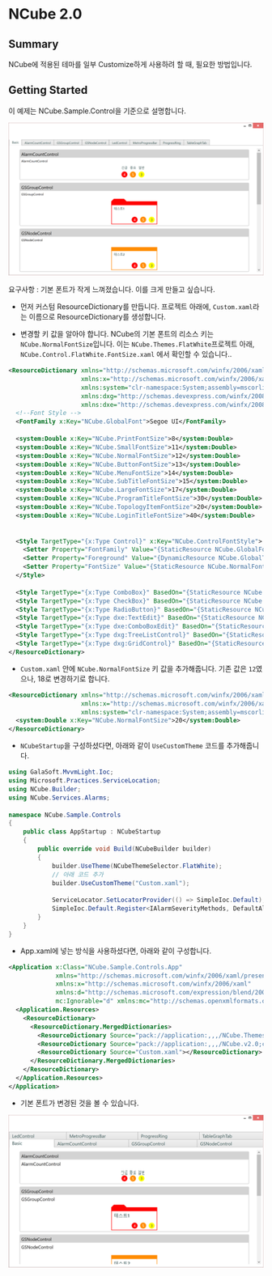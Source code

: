 # NCube 2.0

## Summary

NCube에 적용된 테마를 일부 Customize하게 사용하려 할 때, 필요한 방법입니다.

## Getting Started

이 예제는 NCube.Sample.Control을 기준으로 설명합니다.

![](control1.png)

요구사항 : 기본 폰트가 작게 느껴졌습니다. 이를 크게 만들고 싶습니다.

- 먼저 커스텀 ResourceDictionary를 만듭니다. 프로젝트 아래에, `Custom.xaml`라는 이름으로 ResourceDictionary를 생성합니다.

- 변경할 키 값을 알아야 합니다. NCube의 기본 폰트의 리소스 키는 `NCube.NormalFontSize`입니다. 이는 `NCube.Themes.FlatWhite`프로젝트 아래, `NCube.Control.FlatWhite.FontSize.xaml` 에서 확인할 수 있습니다..

```xml
<ResourceDictionary xmlns="http://schemas.microsoft.com/winfx/2006/xaml/presentation"
                    xmlns:x="http://schemas.microsoft.com/winfx/2006/xaml"
                    xmlns:system="clr-namespace:System;assembly=mscorlib"
                    xmlns:dxg="http://schemas.devexpress.com/winfx/2008/xaml/grid"
                    xmlns:dxe="http://schemas.devexpress.com/winfx/2008/xaml/editors">
  <!--Font Style -->
  <FontFamily x:Key="NCube.GlobalFont">Segoe UI</FontFamily>

  <system:Double x:Key="NCube.PrintFontSize">8</system:Double>
  <system:Double x:Key="NCube.SmallFontSize">11</system:Double>
  <system:Double x:Key="NCube.NormalFontSize">12</system:Double>
  <system:Double x:Key="NCube.ButtonFontSize">13</system:Double>
  <system:Double x:Key="NCube.MenuFontSize">14</system:Double>
  <system:Double x:Key="NCube.SubTitleFontSize">15</system:Double>
  <system:Double x:Key="NCube.LargeFontSize">17</system:Double>
  <system:Double x:Key="NCube.ProgramTitleFontSize">30</system:Double>
  <system:Double x:Key="NCube.TopologyItemFontSize">20</system:Double>
  <system:Double x:Key="NCube.LoginTitleFontSize">40</system:Double>


  <Style TargetType="{x:Type Control}" x:Key="NCube.ControlFontStyle">
    <Setter Property="FontFamily" Value="{StaticResource NCube.GlobalFont}" />
    <Setter Property="Foreground" Value="{DynamicResource NCube.GlobalTextBrush}" />
    <Setter Property="FontSize" Value="{StaticResource NCube.NormalFontSize}" />
  </Style>

  <Style TargetType="{x:Type ComboBox}" BasedOn="{StaticResource NCube.ControlFontStyle}" />
  <Style TargetType="{x:Type CheckBox}" BasedOn="{StaticResource NCube.ControlFontStyle}" />
  <Style TargetType="{x:Type RadioButton}" BasedOn="{StaticResource NCube.ControlFontStyle}" />
  <Style TargetType="{x:Type dxe:TextEdit}" BasedOn="{StaticResource NCube.ControlFontStyle}" />
  <Style TargetType="{x:Type dxe:ComboBoxEdit}" BasedOn="{StaticResource NCube.ControlFontStyle}" />
  <Style TargetType="{x:Type dxg:TreeListControl}" BasedOn="{StaticResource NCube.ControlFontStyle}" />
  <Style TargetType="{x:Type dxg:GridControl}" BasedOn="{StaticResource NCube.ControlFontStyle}" />
</ResourceDictionary>
``` 

- `Custom.xaml` 안에 `NCube.NormalFontSize` 키 값을 추가해줍니다. 기존 값은 `12`였으나, 18로 변경하기로 합니다.

```xml
<ResourceDictionary xmlns="http://schemas.microsoft.com/winfx/2006/xaml/presentation"
                    xmlns:x="http://schemas.microsoft.com/winfx/2006/xaml"
                    xmlns:system="clr-namespace:System;assembly=mscorlib">
  <system:Double x:Key="NCube.NormalFontSize">20</system:Double>
</ResourceDictionary>
```

- `NCubeStartup`을 구성하셨다면, 아래와 같이 `UseCustomTheme` 코드를 추가해줍니다. 

```cs
using GalaSoft.MvvmLight.Ioc;
using Microsoft.Practices.ServiceLocation;
using NCube.Builder;
using NCube.Services.Alarms;

namespace NCube.Sample.Controls
{
    public class AppStartup : NCubeStartup
    {
        public override void Build(NCubeBuilder builder)
        {
            builder.UseTheme(NCubeThemeSelector.FlatWhite);
            // 아래 코드 추가
            builder.UseCustomTheme("Custom.xaml");

            ServiceLocator.SetLocatorProvider(() => SimpleIoc.Default);
            SimpleIoc.Default.Register<IAlarmSeverityMethods, DefaultAlarmSeverityMethods>();
        }
    }
}
```

- App.xaml에 넣는 방식을 사용하셨다면, 아래와 같이 구성합니다.

```xml
<Application x:Class="NCube.Sample.Controls.App"
             xmlns="http://schemas.microsoft.com/winfx/2006/xaml/presentation"
             xmlns:x="http://schemas.microsoft.com/winfx/2006/xaml"
             xmlns:d="http://schemas.microsoft.com/expression/blend/2008" 
             mc:Ignorable="d" xmlns:mc="http://schemas.openxmlformats.org/markup-compatibility/2006">
  <Application.Resources>
    <ResourceDictionary>
      <ResourceDictionary.MergedDictionaries>
        <ResourceDictionary Source="pack://application:,,,/NCube.Themes.FlatWhite.v2.0;component/Themes/Generic.xaml" />
        <ResourceDictionary Source="pack://application:,,,/NCube.v2.0;component/ControlResources/Generic.xaml" />
        <ResourceDictionary Source="Custom.xaml"></ResourceDictionary>
      </ResourceDictionary.MergedDictionaries>
    </ResourceDictionary>
  </Application.Resources>
</Application>
```

- 기본 폰트가 변경된 것을 볼 수 있습니다.

![](control2.png)
